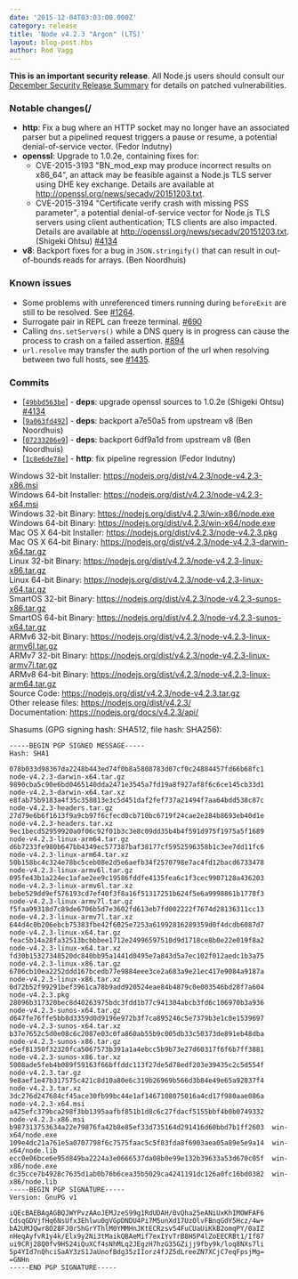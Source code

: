 ```yaml
---
date: '2015-12-04T03:03:00.000Z'
category: release
title: 'Node v4.2.3 "Argon" (LTS)'
layout: blog-post.hbs
author: Rod Vagg
---
```


**This is an important security release**. All Node.js users should consult our [December Security Release Summary](/blog/vulnerability/december-2015-security-releases/) for details on patched vulnerabilities.

### Notable changes(/

- **http**: Fix a bug where an HTTP socket may no longer have an associated parser but a pipelined request triggers a pause or resume, a potential denial-of-service vector. (Fedor Indutny)
- **openssl**: Upgrade to 1.0.2e, containing fixes for:
  - CVE-2015-3193 "BN_mod_exp may produce incorrect results on x86_64", an attack may be feasible against a Node.js TLS server using DHE key exchange. Details are available at <http://openssl.org/news/secadv/20151203.txt>.
  - CVE-2015-3194 "Certificate verify crash with missing PSS parameter", a potential denial-of-service vector for Node.js TLS servers using client authentication; TLS clients are also impacted. Details are available at <http://openssl.org/news/secadv/20151203.txt>.
    (Shigeki Ohtsu) [#4134](https://github.com/nodejs/node/pull/4134)
- **v8**: Backport fixes for a bug in `JSON.stringify()` that can result in out-of-bounds reads for arrays. (Ben Noordhuis)

### Known issues

- Some problems with unreferenced timers running during `beforeExit` are still to be resolved. See [#1264](https://github.com/nodejs/node/issues/1264).
- Surrogate pair in REPL can freeze terminal. [#690](https://github.com/nodejs/node/issues/690)
- Calling `dns.setServers()` while a DNS query is in progress can cause the process to crash on a failed assertion. [#894](https://github.com/nodejs/node/issues/894)
- `url.resolve` may transfer the auth portion of the url when resolving between two full hosts, see [#1435](https://github.com/nodejs/node/issues/1435).

### Commits

- [[`49bbd563be`](https://github.com/nodejs/node/commit/49bbd563be)] - **deps**: upgrade openssl sources to 1.0.2e (Shigeki Ohtsu) [#4134](https://github.com/nodejs/node/pull/4134)
- [[`9a063fd492`](https://github.com/nodejs/node/commit/9a063fd492)] - **deps**: backport a7e50a5 from upstream v8 (Ben Noordhuis)
- [[`07233206e9`](https://github.com/nodejs/node/commit/07233206e9)] - **deps**: backport 6df9a1d from upstream v8 (Ben Noordhuis)
- [[`1c8e6de78e`](https://github.com/nodejs/node/commit/1c8e6de78e)] - **http**: fix pipeline regression (Fedor Indutny)

Windows 32-bit Installer: https://nodejs.org/dist/v4.2.3/node-v4.2.3-x86.msi \
Windows 64-bit Installer: https://nodejs.org/dist/v4.2.3/node-v4.2.3-x64.msi \
Windows 32-bit Binary: https://nodejs.org/dist/v4.2.3/win-x86/node.exe \
Windows 64-bit Binary: https://nodejs.org/dist/v4.2.3/win-x64/node.exe \
Mac OS X 64-bit Installer: https://nodejs.org/dist/v4.2.3/node-v4.2.3.pkg \
Mac OS X 64-bit Binary: https://nodejs.org/dist/v4.2.3/node-v4.2.3-darwin-x64.tar.gz \
Linux 32-bit Binary: https://nodejs.org/dist/v4.2.3/node-v4.2.3-linux-x86.tar.gz \
Linux 64-bit Binary: https://nodejs.org/dist/v4.2.3/node-v4.2.3-linux-x64.tar.gz \
SmartOS 32-bit Binary: https://nodejs.org/dist/v4.2.3/node-v4.2.3-sunos-x86.tar.gz \
SmartOS 64-bit Binary: https://nodejs.org/dist/v4.2.3/node-v4.2.3-sunos-x64.tar.gz \
ARMv6 32-bit Binary: https://nodejs.org/dist/v4.2.3/node-v4.2.3-linux-armv6l.tar.gz \
ARMv7 32-bit Binary: https://nodejs.org/dist/v4.2.3/node-v4.2.3-linux-armv7l.tar.gz \
ARMv8 64-bit Binary: https://nodejs.org/dist/v4.2.3/node-v4.2.3-linux-arm64.tar.gz \
Source Code: https://nodejs.org/dist/v4.2.3/node-v4.2.3.tar.gz \
Other release files: https://nodejs.org/dist/v4.2.3/ \
Documentation: https://nodejs.org/docs/v4.2.3/api/

Shasums (GPG signing hash: SHA512, file hash: SHA256):

```
-----BEGIN PGP SIGNED MESSAGE-----
Hash: SHA1

078b033d98367da2248b443ed74f0b8a5808783d07cf0c24884457fd66b68fc1  node-v4.2.3-darwin-x64.tar.gz
9890cba5c90e6bd0465140dda2471e3545a7fd19a8f927af8f6c6ce145cb33d1  node-v4.2.3-darwin-x64.tar.xz
e8fab75b9183a4f35c358813e3c5d451daf2fef737a21494f7aa64bdd538c87c  node-v4.2.3-headers.tar.gz
27d79e6b6f1613f9a9cb97f6cfecd0cb710bc6719f24cae2e284b8693eb40d1e  node-v4.2.3-headers.tar.xz
9ec1becd52959920a0f06c92f01b3c3e8c09dd35b4b4f591d975f1975a5f1689  node-v4.2.3-linux-arm64.tar.gz
d6b7233fe980b647bb4349ec577387baf38177cf5952596358b1c3ee7dd11fc6  node-v4.2.3-linux-arm64.tar.xz
50b158bc4c324e78bc5ceb08e2d5e6aefb34f2570798e7ac4fd12bacd6733478  node-v4.2.3-linux-armv6l.tar.gz
095fe43b1a224ec1afae2ee9c19586fddfe4135fea6c1f3cec9907128a436203  node-v4.2.3-linux-armv6l.tar.xz
bebe529dd9ef576193cd7ef40f3f8a16f51317251b624f5e6a9998861b1778f3  node-v4.2.3-linux-armv7l.tar.gz
f5faa99318d7c89de6706b5d7e3602fd613eb7fd002222f7674d28136311cc13  node-v4.2.3-linux-armv7l.tar.xz
644d4c0b206ebcb75383fbe42f6025e7253a61992816289359d0f4dcdb6087d7  node-v4.2.3-linux-x64.tar.gz
feac5b14a28fa32513bcbbbee1712e24996597510d9d1718ce8b0e22e019f8a2  node-v4.2.3-linux-x64.tar.xz
fd30b15327348520dc840bb95a1441d0495e7a843d5a7ec102f012aedc1b3a75  node-v4.2.3-linux-x86.tar.gz
6706cb10ea2252ddd167bcedb77e9884eee3ce2a683a9e21ec417e9084a9187a  node-v4.2.3-linux-x86.tar.xz
0d72b52f99291bef3961ca78b9add920524eae84b4879c0e003546bd28f7a604  node-v4.2.3.pkg
28096b317320bec8d40263975bdc3fdd1b77c941304abcb3fd6c106970b3a936  node-v4.2.3-sunos-x64.tar.gz
d647fe76ffe5bb8d3359d0d9196e972b3f7ca895246c5e7379b3e1c0e1539697  node-v4.2.3-sunos-x64.tar.xz
b37e7652c5d0e08c6c2087e03c0fa860ab55b9c005db33c50373de891eb48dba  node-v4.2.3-sunos-x86.tar.gz
e5ef81350f32320fca5067573b391a1a4ebcc5b9b73e27d60317f6f6b7ff3881  node-v4.2.3-sunos-x86.tar.xz
5008ade5feb4b089f59163f66bffddc113f27de5d78edf203e39435c2c5d554f  node-v4.2.3.tar.gz
9e8aef1e47b317575c421c8d10a80e6c319b26969b566d3b84e49e65a92837f4  node-v4.2.3.tar.xz
3dc276d247684cf45ace30fb99bc44e1af1467108075016a4cd17f980aae086a  node-v4.2.3-x64.msi
a425efc379bca298f3bb1395aafbf851b1d8c6c27fdacf5155bbf4b0b0749332  node-v4.2.3-x86.msi
b987313753634a22e79876fa42b8e85ef33d735164d291416d60bbd7b1ff2603  win-x64/node.exe
109e4dc21a761e5a0707798f6c7575faac5c5f83fda8f6903aea05a89e5e9a14  win-x64/node.lib
ecc0e06bce6e95d849ba2224a3e0666537da08b0e99e132b39633a53d670c05f  win-x86/node.exe
dc35cce7b4928c7635d1ab0b76b6cea35b5029ca4241191dc126a0fc16bd0382  win-x86/node.lib
-----BEGIN PGP SIGNATURE-----
Version: GnuPG v1

iQEcBAEBAgAGBQJWYPvzAAoJEMJzeS99g1RdUDAH/0vQha25eANiUxKhIMOWFAF6
CdsqGDVjfHq6NsUfx3Ehlwu0gVGpDNDU4Pi7M5unXd17UzOlvFBnqGdY5Hcz/4w+
bA2UMJQwr8O28FJ0rShGrYThlM0YMMHnJKtECRzsv54FuCUaUiKkB2omqPY/0aIZ
nHeqAyfvR1y4k/Elx9y2Ni3tMaikQBAeMif7exIYvTrB8H5P4lZoEECRBt1/If87
ui9CRj28Q0fv9HS24iQuXCf4sNhMLq2JEgzH7hzG35GZijj9fby9k/loq8NXs7li
5p4YId7nQhciSaAY3zS1JaUnofBdg35zIIorz4fJZ5dLreeZN7XCjC7eqFpsjMg=
=GNHn
-----END PGP SIGNATURE-----

```
